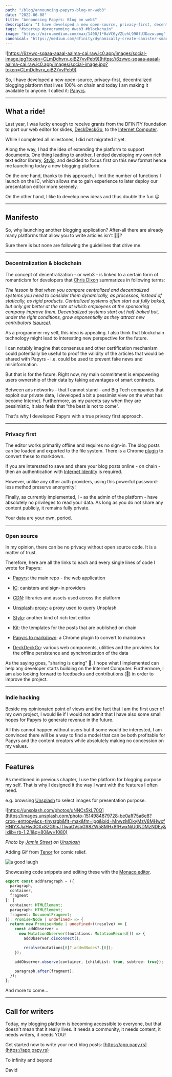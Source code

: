 ```yaml
---
path: "/blog/announcing-papyrs-blog-on-web3"
date: "2022-06-08"
title: "Announcing Papyrs: Blog on web3"
description: "I have developed a new open-source, privacy-first, decentralized blogging platform that lives 100% on chain and today I am making it available to anyone."
tags: "#startup #programming #web3 #blockchain"
image: "https://miro.medium.com/max/1400/1*0aVC6yVZLehL990fUJDazw.png"
canonical: "https://medium.com/dfinity/dynamically-create-canister-smart-contracts-in-motoko-d3b38a748c07"
---
```

![https://6zvwc-sqaaa-aaaal-aalma-cai.raw.ic0.app/images/social-image.jpg?token=CLmDdhvrv_oiB27vvPeb9](https://6zvwc-sqaaa-aaaal-aalma-cai.raw.ic0.app/images/social-image.jpg?token=CLmDdhvrv_oiB27vvPeb9)


So, I have developed a new open-source, privacy-first, decentralized blogging platform that lives 100% on chain and today I am making it available to anyone. I called it: [Papyrs](https://app.papy.rs).

* * *

## What a ride!

Last year, I was lucky enough to receive grants from the DFINITY foundation to port our web editor for slides, [DeckDeckGo](https://deckdeckgo.com/), to the [Internet Computer](https://smartcontracts.org/).

While I completed all milestones, I did not migrated it yet.

Along the way, I had the idea of extending the platform to support documents. One thing leading to another, I ended developing my own rich text editor library, [Stylo](https://stylojs.com/), and decided to focus first on this new format hence me launching today a new blogging platform.

On the one hand, thanks to this approach, I limit the number of functions I launch on the IC, which allows me to gain experience to later deploy our presentation editor more serenely.

On the other hand, I like to develop new ideas and thus double the fun 😜.

* * *

## Manifesto

So, why launching another blogging application? After-all there are already many platforms that allow you to write articles isn't 🤷‍♂️?

Sure there is but none are following the guidelines that drive me.

* * *

### Decentralization & blockchain

The concept of decentralization - or web3 - is linked to a certain form of romanticism for developers that [Chris Dixon](https://twitter.com/cdixon) summarizes in following terms:

*The lesson is that when you compare centralized and decentralized systems you need to consider them dynamically, as processes, instead of statically, as rigid products. Centralized systems often start out fully baked, but only get better at the rate at which employees at the sponsoring company improve them. Decentralized systems start out half-baked but, under the right conditions, grow exponentially as they attract new contributors ([source](https://twg.io/whiteboard/why-decentralization-matters/)).*

As a programmer my self, this idea is appealing. I also think that blockchain technology might lead to interesting new perspective for the future.

I can notably imagine that consensus and other certification mechanism could potentially be useful to proof the validity of the articles that would be shared with Papyrs - i.e. could be used to prevent fake news and misinformation.

But that is for the future. Right now, my main commitment is empowering users ownership of their data by taking advantages of smart contracts.

Between ads networks - that I cannot stand - and Big Tech companies that exploit our private data, I developed a bit a pessimist view on the what has become Internet. Furthermore, as my parents say when they are pessimistic, it also feels that "the best is not to come".

That's why I developed Papyrs with a true privacy first approach.

* * *

### Privacy first

The editor works primarily offline and requires no sign-in. The blog posts can be loaded and exported to the file system. There is a Chrome [plugin](https://chrome.google.com/webstore/detail/papyrs-to-markdown/caacmbgdcjpdpmccocmbiljodkbkjglh) to convert these to markdown.

If you are interested to save and share your blog posts online - on chain - then an authentication with [Internet Identity](https://identity.ic0.app/) is required.

However, unlike any other auth providers, using this powerful password-less method preserve anonymity!

Finally, as currently implemented, I - as the admin of the platform - have absolutely no privileges to read your data. As long as you do not share any content publicly, it remains fully private.

Your data are your own, period.

* * *

### Open source

In my opinion, there can be no privacy without open source code. It is a matter of trust.

Therefore, here are all the links to each and every single lines of code I wrote for Papyrs:

*   [Papyrs](https://github.com/papyrs/papyrs): the main repo - the web application
*   [IC](https://github.com/papyrs/ic): canisters and sign-in providers
*   [CDN](https://github.com/papyrs/cdn): libraries and assets used across the platform

*   [Unsplash-proxy](https://github.com/papyrs/unsplash-proxy): a proxy used to query Unsplash

*   [Stylo](https://github.com/papyrs/stylo): another kind of rich text editor

*   [Kit](https://github.com/papyrs/kit): the templates for the posts that are published on chain

*   [Papyrs to markdown](https://github.com/papyrs/markdown-plugin): a Chrome plugin to convert to markdown

*   [DeckDeckGo](https://github.com/deckgo/deckdeckgo/): various web components, utilities and the providers for the offline persistence and synchronization of the data

As the saying goes, "sharing is caring" 🤗. I hope what I implemented can help any developer starts building on the Internet Computer. Furthermore, I am also looking forward to feedbacks and contributions (🤞) in order to improve the project.

* * *

### Indie hacking

Beside my opinionated point of views and the fact that I am the first user of my own project, I would lie if I would not admit that I have also some small hopes for Papyrs to generate revenue in the future.

All this cannot happen without users but if some would be interested, I am convinced there will be a way to find a model that can be both profitable for Papyrs and the content creators while absolutely making no concession on my values.

* * *

## Features

As mentioned in previous chapter, I use the platform for blogging purpose my self. That is why I designed it the way I want with the features I often need.

e.g. browsing [Unsplash](https://unsplash.com/) to select images for presentation purpose.

![https://unsplash.com/photos/uNNCs5kL70Q](https://images.unsplash.com/photo-1514984879728-be0aff75a6e8?crop=entropy&cs=tinysrgb&fit=max&fm=jpg&ixid=MnwzMDkyMzV8MHwxfHNlYXJjaHw0OXx8ZG9nJTIwaGVsbG98ZW58MHx8fHwxNjU0NDMzNDEy&ixlib=rb-1.2.1&q=80&w=1080)

*Photo by [Jamie Street](https://unsplash.com/@jamie452?utm_source=Papyrs&utm_medium=referral) on [Unsplash](https://unsplash.com/?utm_source=unsplash&utm_medium=referral&utm_content=creditCopyText)*

Adding Gif from [Tenor](https://tenor.com/) for comic relief.

![a good laugh](https://media.tenor.com/images/e82c2cd09db0bf410917cda2ef22ffd4/tenor.gif)

Showcasing code snippets and editing these with the [Monaco editor](https://microsoft.github.io/monaco-editor/).

```typescript
export const addParagraph = ({
  paragraph,
  container,
  fragment
}: {
  container: HTMLElement;
  paragraph: HTMLElement;
  fragment: DocumentFragment;
}): Promise<Node | undefined> => {
  return new Promise<Node | undefined>((resolve) => {
    const addObserver = 
      new MutationObserver((mutations: MutationRecord[]) => {
        addObserver.disconnect();

        resolve(mutations[0]?.addedNodes?.[0]);
    });

    addObserver.observe(container, {childList: true, subtree: true});

    paragraph.after(fragment);
  });
};
```

And more to come...

* * *

## Call for writers

Today, my blogging platform is becoming accessible to everyone, but that doesn't mean that it really lives. It needs a community, it needs content, it needs writers, it needs YOU!

Get started now to write your next blog posts: [https://app.papy.rs](https://app.papy.rs)

To infinity and beyond

David
